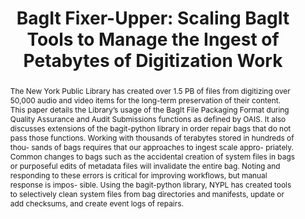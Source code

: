 ---
abstract: 'The New York Public Library has created over 1.5 PB of files from digitizing
  over 50,000 audio and video items for the long-term preservation of their content.
  This paper details the Library’s usage of the BagIt File Packaging Format during
  Quality Assurance and Audit Submissions functions as defined by OAIS. It also discusses
  extensions of the bagit-python library in order repair bags that do not pass those
  functions.

  Working with thousands of terabytes stored in hundreds of thou- sands of bags requires
  that our approaches to ingest scale appro- priately. Common changes to bags such
  as the accidental creation of system files in bags or purposeful edits of metadata
  files will invalidate the entire bag. Noting and responding to these errors is critical
  for improving workflows, but manual response is impos- sible. Using the bagit-python
  library, NYPL has created tools to selectively clean system files from bag directories
  and manifests, update or add checksums, and create event logs of repairs.'
creators:
- Krabbenhoeft, Nick
date: null
document_url: https://services.phaidra.univie.ac.at/api/object/o:931102/download
grand_parent: iPRES
institutions: []
keywords:
- kyoto
landing_page_url: https://phaidra.univie.ac.at/o:931102
language: eng
layout: publication
license: CC BY-SA 4.0 International
notes_url: null
parent: iPRES 2017
publication_type: paper
size: 111301
slides_url: null
source_name: iPRES
stream_url: null
title: 'BagIt Fixer-Upper: Scaling BagIt Tools to Manage the Ingest of Petabytes of
  Digitization Work'
year: 2017
---